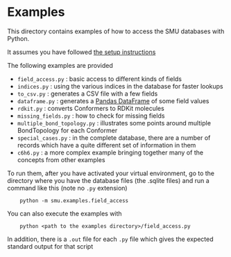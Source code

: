 # Examples

This directory contains examples of how to access the SMU databases with Python.

It assumes you have followed [the setup instructions](../README.md)

The following examples are provided
- `field_access.py` : basic access to different kinds of fields
- `indices.py` : using the various indices in the database for faster lookups
- `to_csv.py` : generates a CSV file with a few fields
- `dataframe.py` : generates a [Pandas DataFrame](https://pandas.pydata.org/docs/reference/api/pandas.DataFrame.html) of some field values
- `rdkit.py` : converts Conformers to RDKit molecules
- `missing_fields.py` : how to check for missing fields
- `multiple_bond_topology.py` : illustrates some points around multiple BondTopology for each Conformer
- `special_cases.py` : in the complete database, there are a number of records which have a quite different set of information in them
- `c6h6.py` : a more complex example bringing together many of the concepts from other examples

To run them, after you have activated your virtual environment, go to the directory where you have the database files (the .sqlite files) and run a command like this (note no `.py` extension)

        python -m smu.examples.field_access

You can also execute the examples with

        python <path to the examples directory>/field_access.py

In addition, there is a `.out` file for each `.py` file which gives the expected standard output for that script
